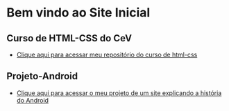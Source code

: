# Bem vindo ao Site Inicial

## Curso de HTML-CSS do CeV

- <a href="https://github.com/alunogmfs2/html-css" target="_blank">Clique aqui para acessar meu repositório do curso de html-css</a>

## Projeto-Android

- <a href="alunogmfs2.github.io/projeto-android/" target="_blank">Clique aqui para acessar o meu projeto de um site explicando a história do Android</a>